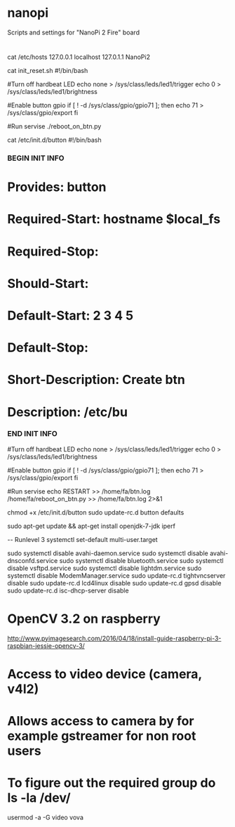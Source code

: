 # nanopi
Scripts and settings for "NanoPi 2 Fire" board

#
 cat /etc/hosts
127.0.0.1       localhost
127.0.1.1       NanoPi2


 cat init_reset.sh
#!/bin/bash

#Turn off hardbeat LED
echo none > /sys/class/leds/led1/trigger
echo 0 > /sys/class/leds/led1/brightness

#Enable button gpio
if [ ! -d /sys/class/gpio/gpio71 ]; then
    echo 71 > /sys/class/gpio/export
fi

#Run servise
./reboot_on_btn.py


cat /etc/init.d/button
#!/bin/bash
### BEGIN INIT INFO
# Provides:          button
# Required-Start:    hostname $local_fs
# Required-Stop:
# Should-Start:
# Default-Start:     2 3 4 5
# Default-Stop:
# Short-Description: Create btn
# Description:       /etc/bu
### END INIT INFO


#Turn off hardbeat LED
echo none > /sys/class/leds/led1/trigger
echo 0 > /sys/class/leds/led1/brightness

#Enable button gpio
if [ ! -d /sys/class/gpio/gpio71 ]; then
    echo 71 > /sys/class/gpio/export
fi

#Run servise
echo RESTART >> /home/fa/btn.log
/home/fa/reboot_on_btn.py >> /home/fa/btn.log 2>&1


chmod +x /etc/init.d/button
sudo update-rc.d button defaults

sudo apt-get update && apt-get install openjdk-7-jdk iperf

-- Runlevel 3
systemctl set-default multi-user.target


sudo systemctl disable avahi-daemon.service
sudo systemctl disable avahi-dnsconfd.service
sudo systemctl disable bluetooth.service
sudo systemctl disable vsftpd.service
sudo systemctl disable lightdm.service
sudo systemctl disable ModemManager.service
sudo update-rc.d tightvncserver disable
sudo update-rc.d lcd4linux disable
sudo update-rc.d gpsd disable
sudo update-rc.d isc-dhcp-server disable

# OpenCV 3.2 on raspberry
http://www.pyimagesearch.com/2016/04/18/install-guide-raspberry-pi-3-raspbian-jessie-opencv-3/

# Access to video device (camera, v4l2) 
#  Allows access to camera by for example gstreamer for non root users
#  To figure out the required group do ls -la /dev/<device>
usermod -a -G video vova

